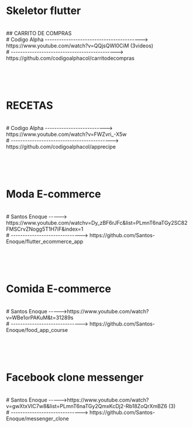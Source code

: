# Skeletor flutter
 <br>
 ## CARRITO DE COMPRAS
 <br>
<img src="/Flutter/Imagenes/fruta.png" alt="" >
<br>
 # Codigo Alpha -----------------------------------------> https://www.youtube.com/watch?v=QQjsQWI0CiM  (3videos)
 <br>
 #              ---------------------------------------------> https://github.com/codigoalphacol/carritodecompras
 
   <br><br><br>
  # RECETAS
  <br>
  <img src="/Flutter/Imagenes/recetas.png" alt="" >
  <br>
  # Codigo Alpha --------------------------> https://www.youtube.com/watch?v=FWZvri_-X5w
  <br>
  #              -------------------------------------------> https://github.com/codigoalphacol/apprecipe

 <br><br><br>
  # Moda E-commerce
  <br>
  <img src="/Flutter/Imagenes/moda.png" alt="" >
  <br>
  # Santos Enoque -----> https://www.youtube.com/watchv=Dy_zBF6rJFc&list=PLmnT6naTGy2SC82FMSCrvZNogg5T1H7iF&index=1
  <br>
  #              ------------------------------> https://github.com/Santos-Enoque/flutter_ecommerce_app

<br><br><br>
  # Comida E-commerce
  <br>
  <img src="/Flutter/Imagenes/comida.png" alt="" >
  <br>
  # Santos Enoque ----->https://www.youtube.com/watch?v=WBe1orPAKuM&t=31289s
  <br>
  #              ------------------------------> https://github.com/Santos-Enoque/food_app_course


<br><br><br>
  # Facebook clone messenger
  <br>
  <img src="/Flutter/Imagenes/msm.png" alt="" >
  <br>
  # Santos Enoque ----->https://www.youtube.com/watch?v=gwXtxVIC7w8&list=PLmnT6naTGy2QmxKcDj2-Rb18ZoQrXmBZ6 (3)
  <br>
  #              ------------------------------> https://github.com/Santos-Enoque/messenger_clone
 
 